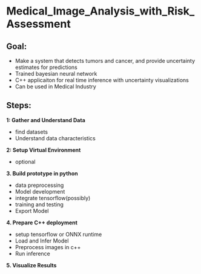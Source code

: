 # Medical_Image_Analysis_with_Risk_Assessment

## **Goal:**
- Make a system that detects tumors and cancer, and provide uncertainty estimates for predictions
- Trained bayesian neural network
- C++ applicaiton for real time inference with uncertainty visualizations
- Can be used in Medical Industry

## **Steps:**

**1: Gather and Understand Data**
- find datasets
- Understand data characteristics

**2: Setup Virtual Environment**
- optional

**3. Build prototype in python**
- data preprocessing
- Model development
- integrate tensorflow(possibly)
- training and testing
- Export Model

**4. Prepare C++ deployment**
- setup tensorflow or ONNX runtime
- Load and Infer Model
- Preprocess images in c++
- Run inference

**5. Visualize Results**




